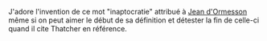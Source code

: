 J'adore l'invention de ce mot "inaptocratie" attribué à [Jean d'Ormesson](https://lesobservateurs.ch/2013/08/24/jean-dormesson/) même si on peut aimer le début de sa définition et détester la fin de celle-ci quand il cite Thatcher en référence.
